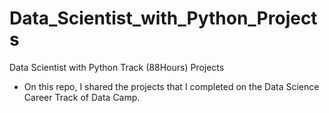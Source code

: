 # Data_Scientist_with_Python_Projects
Data Scientist with Python Track (88Hours) Projects



* On this repo, I shared the projects that I completed on the Data Science Career Track of Data Camp.
